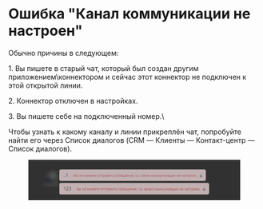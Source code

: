 # Ошибка "Канал коммуникации не настроен"

Обычно причины в следующем:

1\. Вы пишете в старый чат, который был создан другим приложением\коннектором и сейчас этот коннектор не подключен к этой открытой линии.

2\. Коннектор отключен в настройках.&#x20;

3\. Вы пишете себе на подключенный номер.\


Чтобы узнать к какому каналу и линии прикреплён чат, попробуйте найти его через Список диалогов (CRM — Клиенты — Контакт-центр — Список диалогов).

<figure><img src="../../.gitbook/assets/image (2) (1) (1) (1) (1) (1).png" alt=""><figcaption></figcaption></figure>
